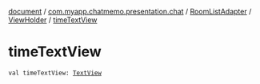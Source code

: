 [document](../../../index.md) / [com.myapp.chatmemo.presentation.chat](../../index.md) / [RoomListAdapter](../index.md) / [ViewHolder](index.md) / [timeTextView](./time-text-view.md)

# timeTextView

`val timeTextView: `[`TextView`](https://developer.android.com/reference/android/widget/TextView.html)